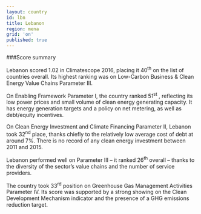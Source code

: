 ```yaml
---
layout: country
id: lbn
title: Lebanon
region: mena
grid: 'on'
published: true
---
```


###Score summary

Lebanon scored 1.02 in Climatescope 2016, placing it 40<sup>th</sup> on the list of countries overall. Its highest ranking was on Low-Carbon Business & Clean Energy Value Chains Parameter III.

On Enabling Framework Parameter I, the country ranked 51<sup>st</sup> , reflecting its low power prices and small volume of clean energy generating capacity. It has energy generation targets and a policy on net metering, as well as debt/equity incentives.

On Clean Energy Investment and Climate Financing Parameter II, Lebanon took 32<sup>nd</sup>  place, thanks chiefly to the relatively low average cost of debt at around 7%. There is no record of any clean energy investment between 2011 and 2015. 

Lebanon performed well on Parameter III – it ranked 26<sup>th</sup>  overall – thanks to the diversity of the sector’s value chains and the number of service providers. 

The country took 33<sup>rd</sup>  position on Greenhouse Gas Management Activities Parameter IV. Its score was supported by a strong showing on the Clean Development Mechanism indicator and the presence of a GHG emissions reduction target.
